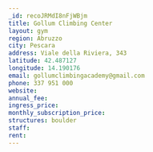 ```yaml
---
_id: recoJRMdI8nFjWBjm
title: Gollum Climbing Center
layout: gym
region: Abruzzo
city: Pescara
address: Viale della Riviera, 343
latitude: 42.487127
longitude: 14.190176
email: gollumclimbingacademy@gmail.com
phone: 337 951 000
website: 
annual_fee: 
ingress_price: 
monthly_subscription_price: 
structures: boulder
staff: 
rent: 
---
```


